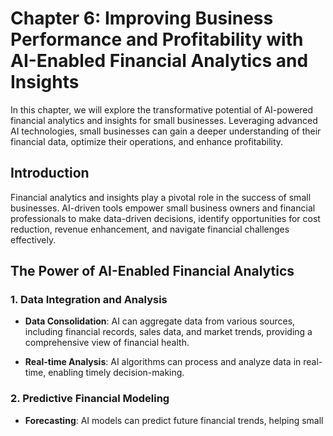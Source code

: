 Chapter 6: Improving Business Performance and Profitability with AI-Enabled Financial Analytics and Insights
============================================================================================================

In this chapter, we will explore the transformative potential of AI-powered financial analytics and insights for small businesses. Leveraging advanced AI technologies, small businesses can gain a deeper understanding of their financial data, optimize their operations, and enhance profitability.

Introduction
------------

Financial analytics and insights play a pivotal role in the success of small businesses. AI-driven tools empower small business owners and financial professionals to make data-driven decisions, identify opportunities for cost reduction, revenue enhancement, and navigate financial challenges effectively.

The Power of AI-Enabled Financial Analytics
-------------------------------------------

### 1. **Data Integration and Analysis**

* **Data Consolidation**: AI can aggregate data from various sources, including financial records, sales data, and market trends, providing a comprehensive view of financial health.

* **Real-time Analysis**: AI algorithms can process and analyze data in real-time, enabling timely decision-making.

### 2. **Predictive Financial Modeling**

* **Forecasting**: AI models can predict future financial trends, helping small

